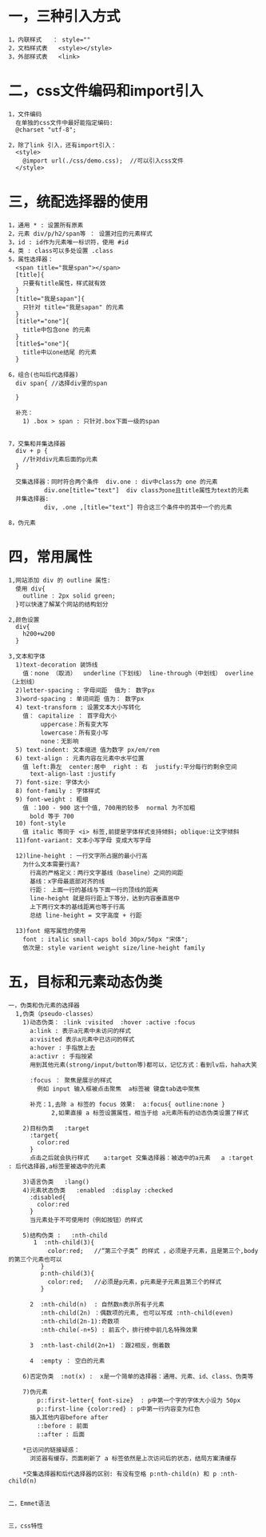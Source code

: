 
  # 一，三种引入方式
    1，内联样式   ： style=""
    2，文档样式表   <style></style>
    3，外部样式表   <link>

  # 二，css文件编码和import引入
    1，文件编码
      在单独的css文件中最好能指定编码:
      @charset "utf-8";

    2，除了link 引入，还有import引入：
      <style>
        @import url(./css/demo.css);  //可以引入css文件
      </style>

  # 三，统配选择器的使用
    1，通用 * : 设置所有原素
    2，元素 div/p/h2/span等 ： 设置对应的元素样式
    3，id : id作为元素唯一标识符，使用 #id
    4，类 : class可以多处设置 .class
    5，属性选择器： 
      <span title="我是span"></span>
      [title]{
        只要有title属性，样式就有效
      }
      [title="我是sapan"]{
        只针对 title="我是sapan" 的元素
      }
      [title*="one"]{
        title中包含one 的元素
      }
      [title$="one"]{
        title中以one结尾 的元素
      }

    6，组合(也叫后代选择器)
      div span{ //选择div里的span

      }

      补充：
        1) .box > span : 只针对.box下面一级的span


    7，交集和并集选择器
      div + p {
        //针对div元素后面的p元素
      }

      交集选择器：同时符合两个条件  div.one : div中class为 one 的元素
              div.one[title="text"]  div class为one且title属性为text的元素
      并集选择器: 
              div, .one ,[title="text"] 符合这三个条件中的其中一个的元素

    8，伪元素

  # 四，常用属性
    1,网站添加 div 的 outline 属性:
      使用 div{
        outline : 2px solid green;
      }可以快速了解某个网站的结构划分

    2,颜色设置
      div{
        h200+w200
      }

    3,文本和字体
      1)text-decoration 装饰线
        值：none （取消）  underline（下划线） line-through（中划线） overline（上划线）
      2)letter-spacing : 字母间距  值为： 数字px
      3)word-spacing : 单词间距 值为： 数字px
      4) text-transform : 设置文本大小写转化
        值： capitalize ： 首字母大小
             uppercase：所有变大写
             lowercase：所有变小写
             none：无影响
      5) text-indent: 文本缩进 值为数字 px/em/rem
      6) text-align : 元素内容在元素中水平位置 
        值 left:靠左  center:居中  right : 右  justify:平分每行的剩余空间
          text-align-last :justify
      7) font-size: 字体大小
      8) font-family : 字体样式
      9) font-weight : 粗细 
        值 ：100 - 900 这十个值, 700用的较多  normal 为不加粗
          bold 等于 700
      10) font-style
        值 italic 等同于 <i> 标签,前提是字体样式支持倾斜; oblique:让文字倾斜
      11)font-variant: 文本小写字母 变成大写字母
    
      12)line-height : 一行文字所占据的最小行高
        为什么文本需要行高?
          行高的严格定义：两行文字基线（baseline）之间的间距
          基线：x字母最底部对齐的线
          行距： 上面一行的基线与下面一行的顶线的距离
          line-height 就是将行距上下等分，达到内容垂直居中
          上下两行文本的基线距离也等于行高
          总结 line-height = 文字高度 + 行距
      
      13)font 缩写属性的使用
        font : italic small-caps bold 30px/50px "宋体";
        依次是: style varient weight size/line-height family




  # 五，目标和元素动态伪类
    一，伪类和伪元素的选择器
      1,伪类（pseudo-classes）
        1)动态伪类： :link :visited  :hover :active :focus
          a:link : 表示a元素中未访问的样式
          a:visited 表示a元素中已访问的样式
          a:hover : 手指放上去
          a:activr : 手指按紧
          用到其他元素(strong/input/button等)都可以，记忆方式：看到lv后，haha大笑

          :focus ： 聚焦是展示的样式
            例如 input 输入框被点击聚焦  a标签被 键盘tab选中聚焦

          补充：1,去除 a 标签的 focus 效果:  a:focus{ outline:none }
                2,如果直接 a 标签设置属性，相当于给 a元素所有的动态伪类设置了样式

        2)目标伪类   :target
          :target{
            color:red
          } 
          点击之后就会执行样式    a:target 交集选择器：被选中的a元素   a :target : 后代选择器,a标签里被选中的元素

        3)语言伪类   :lang()
        4)元素状态伪类   :enabled  :display :checked
          :disabled{
            color:red
          }
          当元素处于不可使用时（例如按钮）的样式

        5)结构伪类 :   :nth-child
           1  :nth-child(3){
               color:red;   //“第三个子类” 的样式 ，必须是子元素，且是第三个,body的第三个元素也可以
             }
             p:nth-child(3){
               color:red;   //必须是p元素，p元素是子元素且第三个的样式
             }

          2  :nth-child(n)  : 自然数n表示所有子元素
             :nth-child(2n) ：偶数项的元素, 也可以写成 :nth-child(even)
             :nth-child(2n-1):奇数项
             :nth-chile(-n+5) : 前五个，排行榜中前几名特殊效果

          3  :nth-last-child(2n+1) ：跟2相反，倒着数

          4  :empty ： 空白的元素

        6)否定伪类  :not(x) :  x是一个简单的选择器：通用、元素、id、class、伪类等 

        7)伪元素
            p::first-letter{ font-size}  : p中第一个字的字体大小设为 50px
            p::first-line {color:red} : p中第一行内容变为红色
          插入其他内容before after
            ::before : 前面
            ::after : 后面

        *已访问的链接疑惑：
          浏览器有缓存，页面刷新了 a 标签依然是上次访问后的状态，结局方案清缓存

        *交集选择器和后代选择器的区别: 有没有空格 p:nth-child(n) 和 p :nth-child(n)


    二，Emmet语法


    三，css特性
